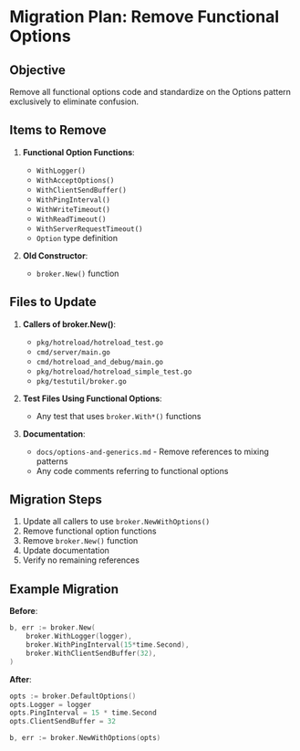 # Migration Plan: Remove Functional Options

## Objective
Remove all functional options code and standardize on the Options pattern exclusively to eliminate confusion.

## Items to Remove
1. **Functional Option Functions**:
   - `WithLogger()`
   - `WithAcceptOptions()`
   - `WithClientSendBuffer()`
   - `WithPingInterval()`
   - `WithWriteTimeout()`
   - `WithReadTimeout()`
   - `WithServerRequestTimeout()`
   - `Option` type definition

2. **Old Constructor**:
   - `broker.New()` function

## Files to Update
1. **Callers of broker.New()**:
   - `pkg/hotreload/hotreload_test.go`
   - `cmd/server/main.go`
   - `cmd/hotreload_and_debug/main.go`
   - `pkg/hotreload/hotreload_simple_test.go`
   - `pkg/testutil/broker.go`

2. **Test Files Using Functional Options**:
   - Any test that uses `broker.With*()` functions

3. **Documentation**:
   - `docs/options-and-generics.md` - Remove references to mixing patterns
   - Any code comments referring to functional options

## Migration Steps
1. Update all callers to use `broker.NewWithOptions()`
2. Remove functional option functions
3. Remove `broker.New()` function
4. Update documentation
5. Verify no remaining references

## Example Migration

**Before**:
```go
b, err := broker.New(
    broker.WithLogger(logger),
    broker.WithPingInterval(15*time.Second),
    broker.WithClientSendBuffer(32),
)
```

**After**:
```go
opts := broker.DefaultOptions()
opts.Logger = logger
opts.PingInterval = 15 * time.Second
opts.ClientSendBuffer = 32

b, err := broker.NewWithOptions(opts)
```